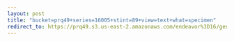 ```yaml
---
layout: post
title: "bucket=prq49+series=16005+stint=89+view=text+what=specimen"
redirect_to: https://prq49.s3.us-east-2.amazonaws.com/endeavor%3D16/genomes/stage%3D0%2Bwhat%3Dgenerated/stint%3D89/series%3D16005/a%3Dgenome%2Bcriteria%3Dabundance%2Bmorph%3Dwildtype%2Bproc%3D0%2Bseries%3D16005%2Bstint%3D89%2Bthread%3D0%2Bvariation%3Dmaster%2Bext%3D.json.gz
---
```

